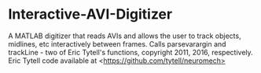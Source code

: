 # Interactive-AVI-Digitizer
A MATLAB digitizer that reads AVIs and allows the user to track objects, midlines, etc interactively between frames.  Calls parsevarargin and trackLine - two of Eric Tytell's functions, copyright 2011, 2016, respectively. Eric Tytell code available at &lt;https://github.com/tytell/neuromech>
